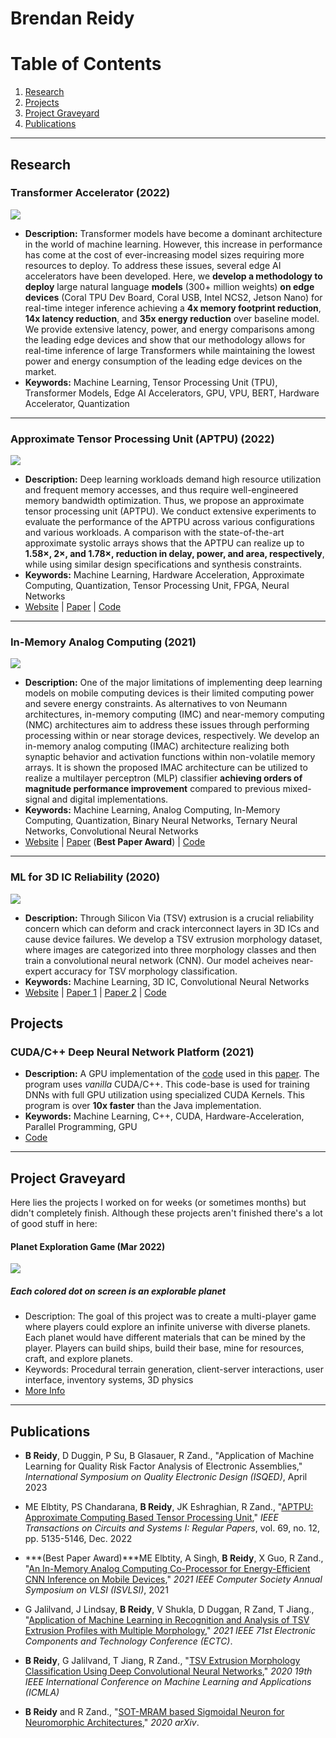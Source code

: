 # Brendan Reidy
# Table of Contents
1. [Research](#research)
2. [Projects](#projects)
3. [Project Graveyard](#project-graveyard)
4. [Publications](#publications)

---
## Research

###  Transformer Accelerator (2022)
![](images/accelerators.png)
- **Description:** Transformer models have become a dominant architecture in the world of machine learning. However, this increase in performance has come at the cost of ever-increasing model sizes requiring more resources to deploy. To address these issues, several edge AI accelerators have been developed. Here, we **develop a methodology to deploy** large natural language **models** (300+ million weights) **on edge devices** (Coral TPU Dev Board, Coral USB, Intel NCS2, Jetson Nano) for real-time integer inference achieving a **4x memory footprint reduction**, **14x latency reduction**, and **35x energy reduction** over baseline model. We provide extensive latency, power, and energy
comparisons among the leading edge devices and show that our methodology allows for real-time inference of large Transformers while maintaining the lowest power and energy consumption of the leading edge devices on the market.
- **Keywords:** Machine Learning, Tensor Processing Unit (TPU), Transformer Models, Edge AI Accelerators, GPU, VPU, BERT, Hardware Accelerator, Quantization

---
###  Approximate Tensor Processing Unit (APTPU) (2022)
![](images/APTPU.png)
- **Description:** Deep learning workloads demand high resource utilization and frequent memory accesses, and thus require well-engineered memory bandwidth optimization. Thus, we propose an approximate tensor processing unit (APTPU). We conduct extensive experiments to evaluate the performance of the APTPU across various configurations and various workloads. A comparison with the state-of-the-art approximate systolic arrays shows that the APTPU can realize up to **1.58×, 2×, and 1.78×, reduction in delay, power, and area, respectively**, while using similar design specifications and synthesis constraints.
- **Keywords:** Machine Learning, Hardware Acceleration, Approximate Computing, Quantization, Tensor Processing Unit, FPGA, Neural Networks
- [Website](https://www.icaslab.com/research/approximate-computing-based-ai-accelerator) \| [Paper](https://ieeexplore.ieee.org/abstract/document/9901385) \| [Code](https://github.com/iCAS-Lab/AP-TPU)

---
###  In-Memory Analog Computing (2021)
![](images/IMAC.png)
- **Description:** One of the major limitations of implementing deep learning models on mobile computing devices is their limited computing power and severe energy constraints. As alternatives to von Neumann architectures, in-memory computing (IMC) and near-memory computing (NMC) architectures aim to address these issues through performing processing within or near storage devices, respectively. We develop an in-memory analog computing (IMAC) architecture realizing both synaptic behavior and activation functions within non-volatile memory arrays. It is shown the proposed IMAC architecture can be utilized to realize a multilayer perceptron (MLP) classifier **achieving orders of magnitude performance improvement** compared to previous mixed-signal and digital implementations. 
- **Keywords:** Machine Learning, Analog Computing, In-Memory Computing, Quantization, Binary Neural Networks, Ternary Neural Networks, Convolutional Neural Networks
- [Website](https://www.icaslab.com/research/imac) \| [Paper](https://ieeexplore.ieee.org/abstract/document/9516756) (**Best Paper Award**) \| [Code](https://github.com/BrendanCReidy/Java-ML-Framework)

---
### ML for 3D IC Reliability (2020)
![](images/deep_morphology.png)
- **Description:** Through Silicon Via (TSV) extrusion is a crucial reliability concern which can deform and crack interconnect layers in 3D ICs and cause device failures. We develop a TSV extrusion morphology dataset, where images are categorized into three morphology classes and then train a convolutional neural network (CNN). Our model acheives near-expert accuracy for TSV morphology classification.
- **Keywords:** Machine Learning, 3D IC, Convolutional Neural Networks
- [Website](https://www.icaslab.com/research/ml-3d-ic-reliability) \| [Paper 1](https://ieeexplore.ieee.org/abstract/document/9356292) \| [Paper 2](https://ieeexplore.ieee.org/abstract/document/9501584) \| [Code](https://github.com/iCAS-Lab/Deep-Morphology)

## Projects
###  CUDA/C++ Deep Neural Network Platform (2021)

- **Description:** A GPU implementation of the [code](https://github.com/BrendanCReidy/Java-ML-Framework/blob/master) used in this [paper](https://ieeexplore.ieee.org/abstract/document/9516756). The program uses *vanilla* CUDA/C++. This code-base is used for training DNNs with full GPU utilization using specialized CUDA Kernels. This program is over **10x faster** than the Java implementation.
- **Keywords:** Machine Learning, C++, CUDA, Hardware-Acceleration, Parallel Programming, GPU
- [Code](https://github.com/iCAS-Lab/CUDA-Neural-Network)


---
## Project Graveyard
Here lies the projects I worked on for weeks (or sometimes months) but didn't completely finish. Although these projects aren't finished there's a lot of good stuff in here:
#### Planet Exploration Game (Mar 2022)
![](images/planets.png)
##### Each colored dot on screen is an explorable planet
  - Description: The goal of this project was to create a multi-player game where players could explore an infinite universe with diverse planets. Each planet would have different materials that can be mined by the player. Players can build ships, build their base, mine for resources, craft, and explore planets.
  - Keywords: Procedural terrain generation, client-server interactions, user interface, inventory systems, 3D physics
  - [More Info](/planet_exploration)

---
## Publications

- **B Reidy**, D Duggin, P Su, B Glasauer, R Zand., "Application of Machine Learning for Quality Risk
Factor Analysis of Electronic Assemblies," *International Symposium on Quality Electronic Design (ISQED)*, April 2023

- ME Elbtity, PS Chandarana, **B Reidy**, JK Eshraghian, R Zand., "[APTPU: Approximate Computing Based Tensor Processing Unit](https://ieeexplore.ieee.org/abstract/document/9901385)," *IEEE Transactions on Circuits and Systems I: Regular Papers*, vol. 69, no. 12, pp. 5135-5146, Dec. 2022
- ***(Best Paper Award)***ME Elbtity, A Singh, **B Reidy**, X Guo, R Zand., "[An In-Memory Analog Computing Co-Processor for Energy-Efficient CNN Inference on Mobile Devices](https://ieeexplore.ieee.org/abstract/document/9516756)," *2021 IEEE Computer Society Annual Symposium on VLSI (ISVLSI)*, 2021
- G Jalilvand, J Lindsay, **B Reidy**, V Shukla, D Duggan, R Zand, T Jiang., "[Application of Machine Learning in Recognition and Analysis of TSV Extrusion Profiles with Multiple Morphology](https://ieeexplore.ieee.org/abstract/document/9501584)," *2021 IEEE 71st Electronic Components and Technology Conference (ECTC)*.
- **B Reidy**, G Jalilvand, T Jiang, R Zand., "[TSV Extrusion Morphology Classification Using Deep Convolutional Neural Networks](https://ieeexplore.ieee.org/abstract/document/9356292)," *2020 19th IEEE International Conference on Machine Learning and Applications (ICMLA)*
- **B Reidy** and R Zand., "[SOT-MRAM based Sigmoidal Neuron for Neuromorphic Architectures](https://arxiv.org/abs/2006.01238)," *2020 arXiv*.